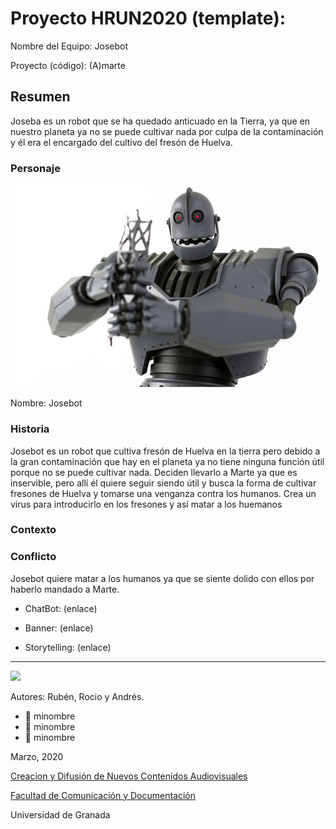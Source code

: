 

# Proyecto HRUN2020 (template): 

Nombre del Equipo: Josebot

Proyecto (código): (A)marte


## Resumen
Joseba es un robot que se ha quedado anticuado en la Tierra, ya que en nuestro planeta ya no se puede cultivar nada por culpa de la contaminación y él era el encargado del cultivo del fresón de Huelva. 

### Personaje

![](https://github.com/ndressd/storytelling_20/blob/master/20150125-theirongiant-4.jpg)

Nombre: Josebot


### Historia
Josebot es un robot que cultiva fresón de Huelva en la tierra pero debido a la gran contaminación que hay en el planeta ya no tiene ninguna función útil porque no se puede cultivar nada.
Deciden llevarlo a Marte ya que es inservible, pero allí él quiere seguir siendo útil y busca la forma de cultivar fresones de Huelva y tomarse una venganza contra los humanos.
Crea un virus para introducirlo en los fresones y así matar a los huemanos

### Contexto


### Conflicto 
Josebot quiere matar a los humanos ya que se siente dolido con ellos por haberlo mandado a Marte.

- ChatBot: (enlace) 

- Banner:  (enlace) 

- Storytelling: (enlace) 

------
![](https://upload.wikimedia.org/wikipedia/commons/thumb/6/62/CC-BY-SA-Andere_Wikis_%28v%29.svg/200px-CC-BY-SA-Andere_Wikis_%28v%29.svg.png)


Autores:  Rubén, Rocio y Andrés.
<!---
Incluir lista de personas del grupo 
Se puede añadir enlace a página personal de github o lo que se quiera...(optativo)
-->

- :man: minombre
- :woman: minombre
- :woman: minombre 

<!---
Lista completa de emojis de markDown - https://gist.github.com/rxaviers/7360908) 
-->



Marzo, 2020

[Creacion y Difusión de Nuevos Contenidos Audiovisuales](http://utopolis.ugr.es/medialab)

[Facultad de Comunicación y Documentación](http://fcd.ugr.es)

Universidad de Granada
